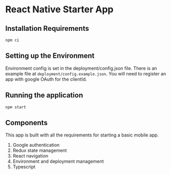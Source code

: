 # React Native Starter App

## Installation Requirements

`npm ci`

## Setting up the Environment

Environment config is set in the deployment/config.json file. There is an example file at `deployment/config.example.json`. You will need to register an app with google OAuth for the clientId. 

## Running the application

`npm start`


## Components

This app is built with all the requirements for starting a basic mobile app. 

1. Google authentication
2. Redux state management
3. React navigation
4. Environment and deployment management
5. Typescript